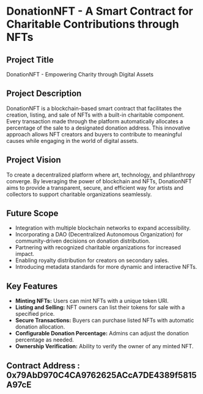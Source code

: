 # DonationNFT - A Smart Contract for Charitable Contributions through NFTs

## Project Title
DonationNFT - Empowering Charity through Digital Assets

## Project Description
DonationNFT is a blockchain-based smart contract that facilitates the creation, listing, and sale of NFTs with a built-in charitable component. Every transaction made through the platform automatically allocates a percentage of the sale to a designated donation address. This innovative approach allows NFT creators and buyers to contribute to meaningful causes while engaging in the world of digital assets.

## Project Vision
To create a decentralized platform where art, technology, and philanthropy converge. By leveraging the power of blockchain and NFTs, DonationNFT aims to provide a transparent, secure, and efficient way for artists and collectors to support charitable organizations seamlessly.

## Future Scope
- Integration with multiple blockchain networks to expand accessibility.
- Incorporating a DAO (Decentralized Autonomous Organization) for community-driven decisions on donation distribution.
- Partnering with recognized charitable organizations for increased impact.
- Enabling royalty distribution for creators on secondary sales.
- Introducing metadata standards for more dynamic and interactive NFTs.

## Key Features
- **Minting NFTs:** Users can mint NFTs with a unique token URI.
- **Listing and Selling:** NFT owners can list their tokens for sale with a specified price.
- **Secure Transactions:** Buyers can purchase listed NFTs with automatic donation allocation.
- **Configurable Donation Percentage:** Admins can adjust the donation percentage as needed.
- **Ownership Verification:** Ability to verify the owner of any minted NFT.

## Contract Address : 0x79AbD970C4CA9762625ACcA7DE4389f5815A97cE
